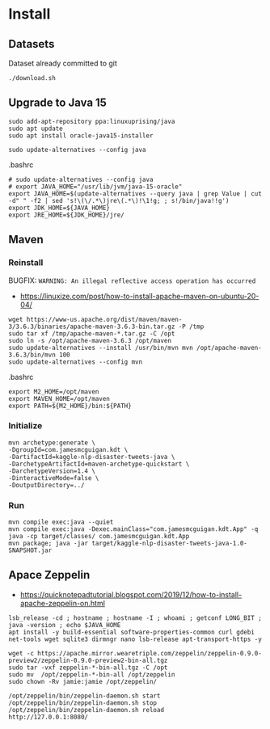 # Install

## Datasets
Dataset already committed to git
```
./download.sh
```

## Upgrade to Java 15
```
sudo add-apt-repository ppa:linuxuprising/java
sudo apt update
sudo apt install oracle-java15-installer

sudo update-alternatives --config java
```
.bashrc
```
# sudo update-alternatives --config java
# export JAVA_HOME="/usr/lib/jvm/java-15-oracle"
export JAVA_HOME=$(update-alternatives --query java | grep Value | cut -d" " -f2 | sed 's!\(\/.*\)jre\(.*\)!\1!g; ; s!/bin/java!!g')
export JDK_HOME=${JAVA_HOME}
export JRE_HOME=${JDK_HOME}/jre/
```

## Maven

### Reinstall 
BUGFIX: `WARNING: An illegal reflective access operation has occurred`
- https://linuxize.com/post/how-to-install-apache-maven-on-ubuntu-20-04/
```
wget https://www-us.apache.org/dist/maven/maven-3/3.6.3/binaries/apache-maven-3.6.3-bin.tar.gz -P /tmp
sudo tar xf /tmp/apache-maven-*.tar.gz -C /opt
sudo ln -s /opt/apache-maven-3.6.3 /opt/maven
sudo update-alternatives --install /usr/bin/mvn mvn /opt/apache-maven-3.6.3/bin/mvn 100
sudo update-alternatives --config mvn
```
.bashrc
```
export M2_HOME=/opt/maven
export MAVEN_HOME=/opt/maven
export PATH=${M2_HOME}/bin:${PATH}
```


### Initialize
```
mvn archetype:generate \
-DgroupId=com.jamesmcguigan.kdt \
-DartifactId=kaggle-nlp-disaster-tweets-java \
-DarchetypeArtifactId=maven-archetype-quickstart \
-DarchetypeVersion=1.4 \
-DinteractiveMode=false \
-DoutputDirectory=../
```


### Run
```
mvn compile exec:java --quiet
mvn compile exec:java -Dexec.mainClass="com.jamesmcguigan.kdt.App" -q
java -cp target/classes/ com.jamesmcguigan.kdt.App
mvn package; java -jar target/kaggle-nlp-disaster-tweets-java-1.0-SNAPSHOT.jar
```


## Apace Zeppelin
- https://quicknotepadtutorial.blogspot.com/2019/12/how-to-install-apache-zeppelin-on.html

```
lsb_release -cd ; hostname ; hostname -I ; whoami ; getconf LONG_BIT ; java -version ; echo $JAVA_HOME
apt install -y build-essential software-properties-common curl gdebi net-tools wget sqlite3 dirmngr nano lsb-release apt-transport-https -y

wget -c https://apache.mirror.wearetriple.com/zeppelin/zeppelin-0.9.0-preview2/zeppelin-0.9.0-preview2-bin-all.tgz
sudo tar -vxf zeppelin-*-bin-all.tgz -C /opt
sudo mv  /opt/zeppelin-*-bin-all /opt/zeppelin
sudo chown -Rv jamie:jamie /opt/zeppelin/

/opt/zeppelin/bin/zeppelin-daemon.sh start
/opt/zeppelin/bin/zeppelin-daemon.sh stop
/opt/zeppelin/bin/zeppelin-daemon.sh reload
http://127.0.0.1:8080/
```
